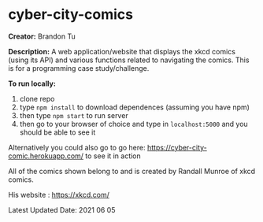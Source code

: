 # cyber-city-comics
**Creator:** Brandon Tu

**Description:** A web application/website that displays the xkcd comics (using its API) and various functions related to navigating the comics. This is for a programming case study/challenge.  

**To run locally:**
1) clone repo
2) type `npm install` to download dependences (assuming you have npm)
3) then type `npm start` to run server
4) then go to your browser of choice and type in `localhost:5000` and you should be able to see it

Alternatively you could also go to go here: https://cyber-city-comic.herokuapp.com/ to see it in action

All of the comics shown belong to and is created by Randall Munroe of xkcd comics.

His website : https://xkcd.com/

Latest Updated Date: 2021 06 05
